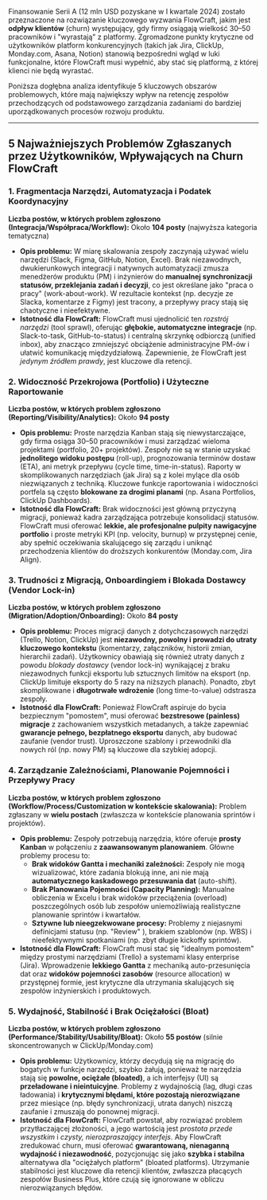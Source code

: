 Finansowanie Serii A (12 mln USD pozyskane w I kwartale 2024) zostało przeznaczone na rozwiązanie kluczowego wyzwania FlowCraft, jakim jest **odpływ klientów** (churn) występujący, gdy firmy osiągają wielkość 30–50 pracowników i "wyrastają" z platformy. Zgromadzone punkty krytyczne od użytkowników platform konkurencyjnych (takich jak Jira, ClickUp, Monday.com, Asana, Notion) stanowią bezpośredni wgląd w luki funkcjonalne, które FlowCraft musi wypełnić, aby stać się platformą, z której klienci nie będą wyrastać.

Poniższa dogłębna analiza identyfikuje 5 kluczowych obszarów problemowych, które mają największy wpływ na retencję zespołów przechodzących od podstawowego zarządzania zadaniami do bardziej uporządkowanych procesów rozwoju produktu.

---

## 5 Najważniejszych Problemów Zgłaszanych przez Użytkowników, Wpływających na Churn FlowCraft

### 1. Fragmentacja Narzędzi, Automatyzacja i Podatek Koordynacyjny
**Liczba postów, w których problem zgłoszono (Integracja/Współpraca/Workflow):** Około **104 posty** (najwyższa kategoria tematyczna)

*   **Opis problemu:** W miarę skalowania zespoły zaczynają używać wielu narzędzi (Slack, Figma, GitHub, Notion, Excel). Brak niezawodnych, dwukierunkowych integracji i natywnych automatyzacji zmusza menedżerów produktu (PM) i inżynierów do **manualnej synchronizacji statusów, przeklejania zadań i decyzji**, co jest określane jako "praca o pracy" (work-about-work). W rezultacie kontekst (np. decyzje ze Slacka, komentarze z Figmy) jest tracony, a przepływy pracy stają się chaotyczne i nieefektywne.
*   **Istotność dla FlowCraft:** FlowCraft musi ujednolicić ten *rozstrój narzędzi* (tool sprawl), oferując **głębokie, automatyczne integracje** (np. Slack-to-task, GitHub-to-status) i centralną skrzynkę odbiorczą (unified inbox), aby znacząco zmniejszyć obciążenie administracyjne PM-ów i ułatwić komunikację międzydziałową. Zapewnienie, że FlowCraft jest *jedynym źródłem prawdy*, jest kluczowe dla retencji.

### 2. Widoczność Przekrojowa (Portfolio) i Użyteczne Raportowanie
**Liczba postów, w których problem zgłoszono (Reporting/Visibility/Analytics):** Około **94 posty**

*   **Opis problemu:** Proste narzędzia Kanban stają się niewystarczające, gdy firma osiąga 30–50 pracowników i musi zarządzać wieloma projektami (portfolio, 20+ projektów). Zespoły nie są w stanie uzyskać **jednolitego widoku postępu** (roll-up), prognozowania terminów dostaw (ETA), ani metryk przepływu (cycle time, time-in-status). Raporty w skomplikowanych narzędziach (jak Jira) są z kolei mylące dla osób niezwiązanych z techniką. Kluczowe funkcje raportowania i widoczności portfela są często **blokowane za drogimi planami** (np. Asana Portfolios, ClickUp Dashboards).
*   **Istotność dla FlowCraft:** Brak widoczności jest główną przyczyną migracji, ponieważ kadra zarządzająca potrzebuje konsolidacji statusów. FlowCraft musi oferować **lekkie, ale profesjonalne pulpity nawigacyjne portfolio** i proste metryki KPI (np. velocity, burnup) w przystępnej cenie, aby spełnić oczekiwania skalującego się zarządu i uniknąć przechodzenia klientów do droższych konkurentów (Monday.com, Jira Align).

### 3. Trudności z Migracją, Onboardingiem i Blokada Dostawcy (Vendor Lock-in)
**Liczba postów, w których problem zgłoszono (Migration/Adoption/Onboarding):** Około **84 posty**

*   **Opis problemu:** Proces migracji danych z dotychczasowych narzędzi (Trello, Notion, ClickUp) jest **niezawodny, powolny i prowadzi do utraty kluczowego kontekstu** (komentarzy, załączników, historii zmian, hierarchii zadań). Użytkownicy obawiają się również utraty danych z powodu *blokady dostawcy* (vendor lock-in) wynikającej z braku niezawodnych funkcji eksportu lub sztucznych limitów na eksport (np. ClickUp limituje eksporty do 5 razy na niższych planach). Ponadto, zbyt skomplikowane i **długotrwałe wdrożenie** (long time-to-value) odstrasza zespoły.
*   **Istotność dla FlowCraft:** Ponieważ FlowCraft aspiruje do bycia bezpiecznym "pomostem", musi oferować **bezstresowe (painless) migracje** z zachowaniem wszystkich metadanych, a także zapewniać **gwarancje pełnego, bezpłatnego eksportu** danych, aby budować zaufanie (vendor trust). Uproszczone szablony i przewodniki dla nowych ról (np. nowy PM) są kluczowe dla szybkiej adopcji.

### 4. Zarządzanie Zależnościami, Planowanie Pojemności i Przepływy Pracy
**Liczba postów, w których problem zgłoszono (Workflow/Process/Customization w kontekście skalowania):** Problem zgłaszany w **wielu postach** (zwłaszcza w kontekście planowania sprintów i projektów).

*   **Opis problemu:** Zespoły potrzebują narzędzia, które oferuje **prosty Kanban** w połączeniu z **zaawansowanym planowaniem**. Główne problemy procesu to:
    *   **Brak widoków Gantta i mechaniki zależności:** Zespoły nie mogą wizualizować, które zadania blokują inne, ani nie mają **automatycznego kaskadowego przesuwania dat** (auto-shift).
    *   **Brak Planowania Pojemności (Capacity Planning):** Manualne obliczenia w Excelu i brak widoków przeciążenia (overload) poszczególnych osób lub zespołów uniemożliwiają realistyczne planowanie sprintów i kwartałów.
    *   **Sztywne lub nieegzekwowane procesy:** Problemy z niejasnymi definicjami statusu (np. "Review" ), brakiem szablonów (np. WBS) i nieefektywnymi spotkaniami (np. zbyt długie kickoffy sprintów).
*   **Istotność dla FlowCraft:** FlowCraft musi stać się "idealnym pomostem" między prostymi narzędziami (Trello) a systemami klasy enterprise (Jira). Wprowadzenie **lekkiego Gantta** z mechaniką auto-przesunięcia dat oraz **widoków pojemności zasobów** (resource allocation) w przystępnej formie, jest krytyczne dla utrzymania skalujących się zespołów inżynierskich i produktowych.

### 5. Wydajność, Stabilność i Brak Ociężałości (Bloat)
**Liczba postów, w których problem zgłoszono (Performance/Stability/Usability/Bloat):** Około **55 postów** (silnie skoncentrowanych w ClickUp/Monday.com)

*   **Opis problemu:** Użytkownicy, którzy decydują się na migrację do bogatych w funkcje narzędzi, szybko żałują, ponieważ te narzędzia stają się **powolne, ociężałe (bloated)**, a ich interfejsy (UI) są **przeładowane i nieintuicyjne**. Problemy z wydajnością (lag, długi czas ładowania) i **krytycznymi błędami, które pozostają nierozwiązane** przez miesiące (np. błędy synchronizacji, utrata danych) niszczą zaufanie i zmuszają do ponownej migracji.
*   **Istotność dla FlowCraft:** FlowCraft powstał, aby rozwiązać problem przytłaczającej złożoności, a jego wartością jest *prostota przede wszystkim* i *czysty, nierozpraszający interfejs*. Aby FlowCraft zredukować churn, musi oferować **gwarantowaną, nienaganną wydajność i niezawodność**, pozycjonując się jako **szybka i stabilna** alternatywa dla "ociężałych platform" (bloated platforms). Utrzymanie stabilności jest kluczowe dla retencji klientów, zwłaszcza płacących zespołów Business Plus, które czują się ignorowane w obliczu nierozwiązanych błędów.
